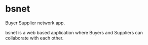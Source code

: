 # bsnet
Buyer Supplier network app.

bsnet is a web based application where Buyers and Suppliers can collaborate with each other. 


